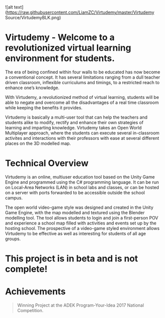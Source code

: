 ![alt text](https://raw.githubusercontent.com/LiamZC/Virtudemy/master/Virtudemy Source/VirtudemyBLK.png)

# Virtudemy - Welcome to a revolutionized virtual learning environment for students.

The era of being confined within four walls to be educated has now become a conventional concept. It has several limitations ranging from a dull teacher driven classroom, inflexible curriculums and timings, to a restricted reach to enhance one’s knowledge.

With Virtudemy, a revolutionized method of virtual learning, students will be able to negate and overcome all the disadvantages of a real time classroom while keeping the benefits it provides. 

Virtudemy is basically a multi-user tool that can help the teachers and students alike to modify, rectify and enhance their own strategies of learning and imparting knowledge. Virtudemy takes an Open World Multiplayer approach, where the students can execute several in-classroom activites and interactions with their professors with ease at several different places on the 3D modelled map.

# Technical Overview

Virtudemy is an online, multiuser education tool based on the Unity Game Engine and programmed using the C# programming language. It can be run on Local-Area Networks (LAN) in school labs and classes, or can be hosted on a server with ports forwarded to be accessible outside the school campus.

The open world video-game style was designed and created in the Unity Game Engine, with the map modelled and textured using the Blender modelling tool. The tool allows students to login and join a first-person POV and experience a school map filled with activities and events set up by the hosting school. The prospective of a video-game styled environment allows Virtudemy to be effective as well as interesting for students of all age groups.

# This project is in beta and is not complete!

# Achievements

> Winning Project at the ADEK Program-Your-Idea 2017 National Competition.
